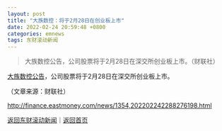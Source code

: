 ```yaml
---
layout: post
title: "大族数控：将于2月28日在创业板上市"
date: 2022-02-24 20:59:48 +0800
categories: emnews
tags: 东财滚动新闻
---
```

> 大族数控公告，公司股票将于2月28日在深交所创业板上市。（财联社）

<p><span id="stock_0.301200"><a href="http://quote.eastmoney.com/unify/r/0.301200" class="keytip" data-code="0,301200">大族数控</a></span><span id="quote_0.301200"></span><span id="Info.3332"><a href="http://data.eastmoney.com/notices/" class="infokey">公告</a></span>，公司股票将于2月28日在深交所创业板上市。</p><p class="em_media">（文章来源：财联社）</p>

<http://finance.eastmoney.com/news/1354,202202242288276198.html>

[返回东财滚动新闻](//finews.withounder.com/emnews/)｜[返回首页](//finews.withounder.com/)